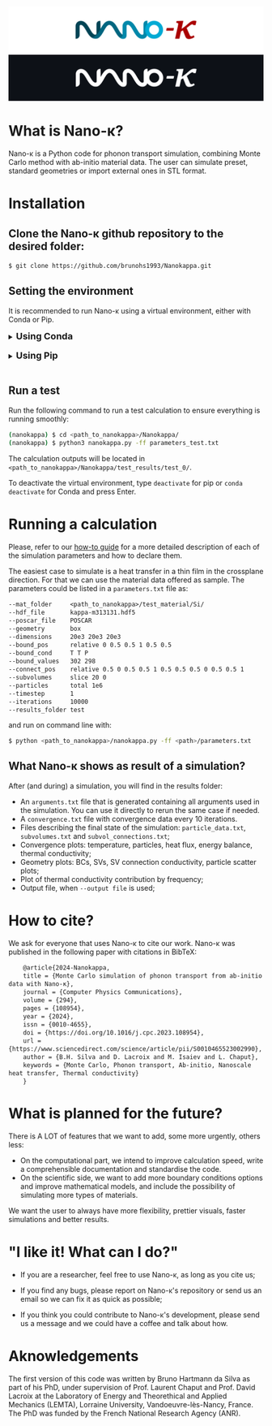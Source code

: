 ![](/readme_fig/logo_white.png#gh-light-mode-only)
![](/readme_fig/logo_black.png#gh-dark-mode-only)

# What is Nano-&#954;?

Nano-&#954; is a Python code for phonon transport simulation, combining Monte Carlo method with ab-initio material data. The user can simulate preset, standard geometries or import external ones in STL format.

# Installation

## Clone the Nano-&#954; github repository to the desired folder:

```bash
$ git clone https://github.com/brunohs1993/Nanokappa.git
```

## Setting the environment

It is recommended to run Nano-&#954; using a virtual environment, either with Conda or Pip.

<details>
<summary> <font size="4"><b>Using Conda</b></font> </summary>

Firstly, install [Anaconda](https://www.anaconda.com/) on your computer.

Create an environment and activate it:

```bash   
$ conda create -n nanokappa
$ conda activate nanokappa
```

The `(nanokappa)` word will appear on the command line, signaling the conda environment is active.

Add conda-forge to the available channels:

```bash
(nanokappa) $ conda config --add channels conda-forge
```

Install the requirements:

```bash
(nanokappa) $ conda install -n nanokappa --file <path_to_nanokappa>/Nanokappa/set_env/requirements.txt
```

</details>

<br/>

<details>
    <summary> <font size="4"><b>Using Pip</b></font> </summary>

### Setting the environment. 

You need `virtualenv` installed. Under Debian you can use:

```bash
$ sudo apt install python3-virtualenv
```

Create and load the environment:

```bash
$ python3 -m virtualenv ~/envs/nanokappa
$ source ~/envs/nanokappa/bin/activate
```

The `(nanokappa)` word will appear on the command line, signaling the conda environment is active.

## Clone the Nano-&#954; github repository:

```bash
(nanokappa) $ git clone https://github.com/brunohs1993/Nanokappa.git
```

Install Nano-&#954;'s requirements:

```bash
(nanokappa) $ cd nanokappa
(nanokappa) $ pip install -r <path_to_nanokappa>/Nanokappa/set_env/requirements.txt
```

</details>

<br/>

## Run a test

Run the following command to run a test calculation to ensure everything is running smoothly:

```bash
(nanokappa) $ cd <path_to_nanokappa>/Nanokappa/
(nanokappa) $ python3 nanokappa.py -ff parameters_test.txt
```

The calculation outputs will be located in `<path_to_nanokappa>/Nanokappa/test_results/test_0/`.

To deactivate the virtual environment, type `deactivate` for pip or `conda deactivate` for Conda and press Enter.

# Running a calculation

Please, refer to our [how-to guide](/tutorials/howto.md) for a more detailed description of each of the simulation parameters and how to declare them.

The easiest case to simulate is a heat transfer in a thin film in the crossplane direction. For that we can use the material data offered as sample. The parameters could be listed in a `parameters.txt` file as:

    --mat_folder     <path_to_nanokappa>/test_material/Si/
    --hdf_file       kappa-m313131.hdf5
    --poscar_file    POSCAR
    --geometry       box
    --dimensions     20e3 20e3 20e3
    --bound_pos      relative 0 0.5 0.5 1 0.5 0.5
    --bound_cond     T T P
    --bound_values   302 298
    --connect_pos    relative 0.5 0 0.5 0.5 1 0.5 0.5 0.5 0 0.5 0.5 1
    --subvolumes     slice 20 0
    --particles      total 1e6
    --timestep       1
    --iterations     10000
    --results_folder test

and run on command line with:

```bash
$ python <path_to_nanokappa>/nanokappa.py -ff <path>/parameters.txt
```

## What Nano-&#954; shows as result of a simulation?

After (and during) a simulation, you will find in the results folder:

- An `arguments.txt` file that is generated containing all arguments used in the simulation. You can use it directly to rerun the same case if needed.
- A `convergence.txt` file with convergence data every 10 iterations.
- Files describing the final state of the simulation: `particle_data.txt`, `subvolumes.txt` and `subvol_connections.txt`;
- Convergence plots: temperature, particles, heat flux, energy balance, thermal conductivity;
- Geometry plots: BCs, SVs, SV connection conductivity, particle scatter plots;
- Plot of thermal conductivity contribution by frequency;
- Output file, when `--output file` is used;

# How to cite?

We ask for everyone that uses Nano-&#954; to cite our work. Nano-&#954; was published in the following paper with citations in BibTeX:

        @article{2024-Nanokappa,
        title = {Monte Carlo simulation of phonon transport from ab-initio data with Nano-κ},
        journal = {Computer Physics Communications},
        volume = {294},
        pages = {108954},
        year = {2024},
        issn = {0010-4655},
        doi = {https://doi.org/10.1016/j.cpc.2023.108954},
        url = {https://www.sciencedirect.com/science/article/pii/S0010465523002990},
        author = {B.H. Silva and D. Lacroix and M. Isaiev and L. Chaput},
        keywords = {Monte Carlo, Phonon transport, Ab-initio, Nanoscale heat transfer, Thermal conductivity}
        }


# What is planned for the future?

There is A LOT of features that we want to add, some more urgently, others less:

- On the computational part, we intend to improve calculation speed, write a comprehensible documentation and standardise the code.
- On the scientific side, we want to add more boundary conditions options and improve mathematical models, and include the possibility of simulating more types of materials.

We want the user to always have more flexibility, prettier visuals, faster simulations and better results.

# "I like it! What can I do?"

- If you are a researcher, feel free to use Nano-&#954;, as long as you cite us;
  
- If you find any bugs, please report on Nano-&#954;'s repository or send us an email so we can fix it as quick as possible;
  
- If you think you could contribute to Nano-&#954;'s development, please send us a message and we could have a coffee and talk about how.

# Aknowledgements

The first version of this code was written by Bruno Hartmann da Silva as part of his PhD, under supervision of Prof. Laurent Chaput and Prof. David Lacroix at the Laboratory of Energy and Theorethical and Applied Mechanics (LEMTA), Lorraine University, Vandoeuvre-lès-Nancy, France. The PhD was funded by the French National Research Agency (ANR).
